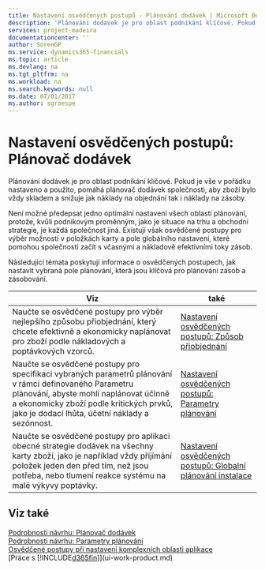 ```yaml
---
title: Nastavení osvědčených postupů - Plánování dodávek | Microsoft Docs
description: 'Plánování dodávek je pro oblast podnikání klíčové. Pokud je vše v pořádku nastaveno a použito, pomáhá plánovač dodávek společnosti, aby zboží bylo vždy skladem a snižuje jak náklady na objednání tak i náklady na zásoby.'
services: project-madeira
documentationcenter: ''
author: SorenGP
ms.service: dynamics365-financials
ms.topic: article
ms.devlang: na
ms.tgt_pltfrm: na
ms.workload: na
ms.search.keywords: null
ms.date: 07/01/2017
ms.author: sgroespe
---
```

# <a name="setup-best-practices-supply-planning"></a>Nastavení osvědčených postupů: Plánovač dodávek
Plánování dodávek je pro oblast podnikání klíčové. Pokud je vše v pořádku nastaveno a použito, pomáhá plánovač dodávek společnosti, aby zboží bylo vždy skladem a snižuje jak náklady na objednání tak i náklady na zásoby.  

 Není možné předepsat jedno optimální nastavení všech oblastí plánování, protože, kvůli podnikovým proměnným, jako je situace na trhu a obchodní strategie, je každá společnost jiná. Existují však osvědčené postupy pro výběr možností v položkách karty a pole globálního nastavení, které pomohou společnosti začít s včasnými a nákladově efektivními toky zásob.  

 Následující témata poskytují informace o osvědčených postupech, jak nastavit vybraná pole plánování, která jsou klíčová pro plánování zásob a zásobování.  

|**Viz**|**také**|  
|------------|-------------|  
|Naučte se osvědčené postupy pro výběr nejlepšího způsobu přiobjednání, který chcete efektivně a ekonomicky naplánovat pro zboží podle nákladových a poptávkových vzorců.|[Nastavení osvědčených postupů: Způsob přiobjednání](setup-best-practices-reordering-policies.md)|  
|Naučte se osvědčené postupy pro specifikaci vybraných parametrů plánování v rámci definovaného Parametru plánování, abyste mohli naplánovat účinně a ekonomicky zboží podle kritických prvků, jako je dodací lhůta, účetní náklady a sezónnost.|[Nastavení osvědčených postupů: Parametry plánování](setup-best-practices-planning-parameters.md)|  
|Naučte se osvědčené postupy pro aplikaci obecné strategie dodávek na všechny karty zboží, jako je například vždy přijímání položek jeden den před tím, než jsou potřeba, nebo tlumení reakce systému na malé výkyvy poptávky.|[Nastavení osvědčených postupů: Globalní plánování instalace](setup-best-practices-global-planning-setup.md)|  

## <a name="see-also"></a>Viz také  
 [Podrobnosti návrhu: Plánovač dodávek](design-details-supply-planning.md)   
 [Podrobnosti návrhu: Parametry plánování](design-details-planning-parameters.md)   
 [Osvědčené postupy při nastavení komplexních oblasti aplikace](set-up-complex-application-areas-using-best-practices.md)  
 [Práce s [!INCLUDE[d365fin](includes/d365fin_md.md)]](ui-work-product.md)
